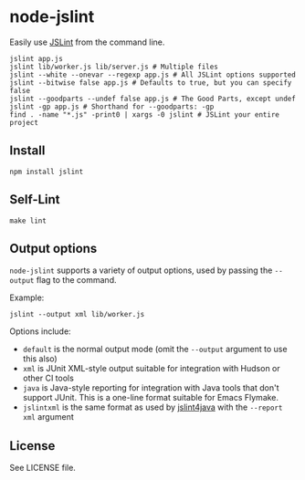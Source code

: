 # node-jslint

Easily use [JSLint][] from the command line.

    jslint app.js
    jslint lib/worker.js lib/server.js # Multiple files
    jslint --white --onevar --regexp app.js # All JSLint options supported
    jslint --bitwise false app.js # Defaults to true, but you can specify false
    jslint --goodparts --undef false app.js # The Good Parts, except undef
    jslint -gp app.js # Shorthand for --goodparts: -gp
    find . -name "*.js" -print0 | xargs -0 jslint # JSLint your entire project

## Install

    npm install jslint

## Self-Lint

    make lint

## Output options

`node-jslint` supports a variety of output options, used by passing
the `--output` flag to the command.

Example:

    jslint --output xml lib/worker.js

Options include:

* `default` is the normal output mode (omit the `--output` argument to
  use this also)
* `xml` is JUnit XML-style output suitable for integration with Hudson
  or other CI tools
* `java` is Java-style reporting for integration with Java tools that
  don't support JUnit. This is a one-line format suitable for Emacs
  Flymake.
* `jslintxml` is the same format as used by [jslint4java][] with the
  `--report xml` argument

## License

See LICENSE file.

[JSLint]: http://jslint.com/
[jslint4java]: http://code.google.com/p/jslint4java/
